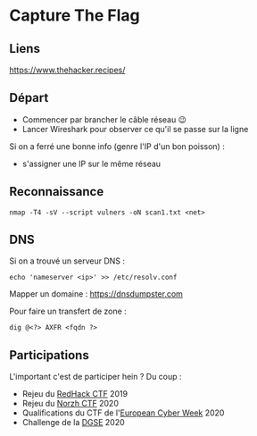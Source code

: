 # Capture The Flag

## Liens
https://www.thehacker.recipes/

## Départ
- Commencer par brancher le câble réseau 😉
- Lancer Wireshark pour observer ce qu'il se passe sur la ligne

Si on a ferré une bonne info (genre l'IP d'un bon poisson) :
- s'assigner une IP sur le même réseau

## Reconnaissance
```
nmap -T4 -sV --script vulners -oN scan1.txt <net>
```

## DNS

Si on a trouvé un serveur DNS :
```
echo 'nameserver <ip>' >> /etc/resolv.conf
```

Mapper un domaine : https://dnsdumpster.com

Pour faire un transfert de zone :
```
dig @<?> AXFR <fqdn ?>
```

## Participations
L'important c'est de participer hein ? Du coup :
- Rejeu du [RedHack CTF](https://redhack.eu/) 2019
- Rejeu du [Norzh CTF](https://norzh-ctf.fr/) 2020
- Qualifications du CTF de l'[European Cyber Week](https://www.european-cyber-week.eu/) 2020
- Challenge de la [DGSE](https://www.challengecybersec.fr/) 2020
